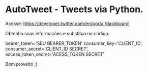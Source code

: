# AutoTweet - Tweets via Python.

Acesse: https://developer.twitter.com/en/portal/dashboard

Obtenha suas informações e substitua no código:

bearer_token='SEU BEARER_TOKEN'
consumer_key='CLIENT_ID',
consumer_secret='CLIENT_ID SECRET',
access_token_secret='ACESS_TOKEN SECRET'

Bom proveito ;)
